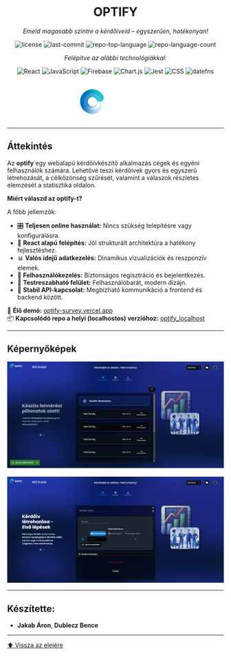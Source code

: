 <div id="top">

<!-- HEADER STÍLUS: KLASSZIKUS -->
<div align="center">

# OPTIFY

<em>Emeld magasabb szintre a kérdőíveid – egyszerűen, hatékonyan!</em>

<!-- JELVÉNYEK -->
<img src="https://img.shields.io/github/license/DubleczBence/optify?style=flat&logo=opensourceinitiative&logoColor=white&color=0080ff" alt="license">
<img src="https://img.shields.io/github/last-commit/DubleczBence/optify?style=flat&logo=git&logoColor=white&color=0080ff" alt="last-commit">
<img src="https://img.shields.io/github/languages/top/DubleczBence/optify?style=flat&color=0080ff" alt="repo-top-language">
<img src="https://img.shields.io/github/languages/count/DubleczBence/optify?style=flat&color=0080ff" alt="repo-language-count">

<em>Felépítve az alábbi technológiákkal:</em>

<img src="https://img.shields.io/badge/React-61DAFB.svg?style=flat&logo=React&logoColor=black" alt="React">
<img src="https://img.shields.io/badge/JavaScript-F7DF1E.svg?style=flat&logo=JavaScript&logoColor=black" alt="JavaScript">
<img src="https://img.shields.io/badge/Firebase-DD2C00.svg?style=flat&logo=Firebase&logoColor=white" alt="Firebase">
<img src="https://img.shields.io/badge/Chart.js-FF6384.svg?style=flat&logo=chartdotjs&logoColor=white" alt="Chart.js">
<img src="https://img.shields.io/badge/Jest-C21325.svg?style=flat&logo=Jest&logoColor=white" alt="Jest">
<img src="https://img.shields.io/badge/CSS-663399.svg?style=flat&logo=CSS&logoColor=white" alt="CSS">
<img src="https://img.shields.io/badge/datefns-770C56.svg?style=flat&logo=date-fns&logoColor=white" alt="datefns">

</div>

<br>

<div align="center">
<img src="https://raw.githubusercontent.com/DubleczBence/optify_localhost/main/src/kepek/optify-dark.png" alt="Optify logó" width="200">
</div>

---

## Áttekintés

Az <strong>optify</strong> egy webalapú kérdőívkészítő alkalmazás cégek és egyéni felhasználók számára. Lehetővé teszi kérdőívek gyors és egyszerű létrehozását, a célközönség szűrését, valamint a válaszok részletes elemzését a statisztika oldalon.

**Miért válaszd az optify-t?**

A főbb jellemzők:

- 🎛️ **Teljesen online használat:** Nincs szükség telepítésre vagy konfigurálásra.
- 🚀 **React alapú felépítés:** Jól strukturált architektúra a hatékony fejlesztéshez.
- 📊 **Valós idejű adatkezelés:** Dinamikus vizualizációk és reszponzív elemek.
- 🔐 **Felhasználókezelés:** Biztonságos regisztráció és bejelentkezés.
- 🎨 **Testreszabható felület:** Felhasználóbarát, modern dizájn.
- 🔗 **Stabil API-kapcsolat:** Megbízható kommunikáció a frontend és backend között.

🔗 **Élő demó:** [optify-survey.vercel.app](https://optify-survey.vercel.app)  
📦 <strong>Kapcsolódó repo a helyi (localhostos) verzióhoz:</strong> [optify_localhost](https://github.com/DubleczBence/optify_localhost)

---

## Képernyőképek

<img src="https://raw.githubusercontent.com/DubleczBence/optify_localhost/main/screenshots/company-survey-after-login.png" alt="Céges felület" width="600"><br><br>
<img src="https://raw.githubusercontent.com/DubleczBence/optify_localhost/main/screenshots/company-survey-create-survey-page.png" alt="Kérdőív létrehozása" width="600">

---

## Készítette:

- <strong>Jakab Áron</strong>, <strong>Dublecz Bence</strong>

---

<div align="left"><a href="#top">⬆ Vissza az elejére</a></div>
